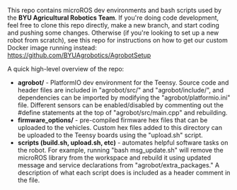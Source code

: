 This repo contains microROS dev environments and bash scripts used by the **BYU Agricultural Robotics Team**. 
If you're doing code development, feel free to clone this repo directly, make a new branch, and start coding and pushing some changes.
Otherwise (if you're looking to set up a new robot from scratch), see this repo for instructions on how to get our custom Docker image running instead: https://github.com/BYUAgrobotics/AgrobotSetup

A quick high-level overview of the repo:
- **agrobot/** - PlatformIO dev environment for the Teensy.
Source code and header files are included in "agrobot/src/" and "agrobot/include/", and dependencies can be imported by modifying the "agrobot/platformio.ini" file.
Different sensors can be enabled/disabled by commenting out the #define statements at the top of "agrobot/src/main.cpp" and rebuilding.
- **firmware_options/** - pre-compiled firmware hex files that can be uploaded to the vehicles.
Custom hex files added to this directory can be uploaded to the Teensy boards using the "upload.sh" script.
- **scripts (build.sh, upload.sh, etc)** - automates helpful software tasks on the robot.
For example, running "bash msg_update.sh" will remove the microROS library from the workspace and rebuild it using updated message and service declarations from "agrobot/extra_packages."
A description of what each script does is included as a header comment in the file.
